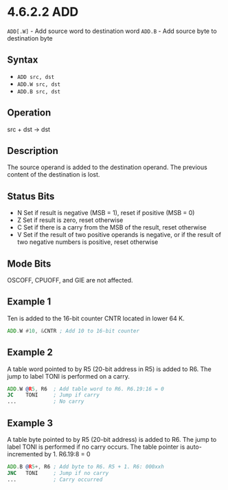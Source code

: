 # 4.6.2.2 ADD

`ADD[.W]` - Add source word to destination word
`ADD.B` - Add source byte to destination byte

## Syntax

- `ADD src, dst`
- `ADD.W src, dst`
- `ADD.B src, dst`

## Operation

src + dst → dst

## Description

The source operand is added to the destination operand. The previous content of the destination is lost.

## Status Bits

- N Set if result is negative (MSB = 1), reset if positive (MSB = 0)
- Z Set if result is zero, reset otherwise
- C Set if there is a carry from the MSB of the result, reset otherwise
- V Set if the result of two positive operands is negative, or if the result of two negative numbers is positive, reset otherwise

## Mode Bits

OSCOFF, CPUOFF, and GIE are not affected.

## Example 1

Ten is added to the 16-bit counter CNTR located in lower 64 K.

```asm
ADD.W #10, &CNTR ; Add 10 to 16-bit counter
```

## Example 2

A table word pointed to by R5 (20-bit address in R5) is added to R6. The jump to label TONI is performed on a carry.

```asm
ADD.W @R5, R6  ; Add table word to R6. R6.19:16 = 0
JC    TONI     ; Jump if carry
...            ; No carry
```

## Example 3

A table byte pointed to by R5 (20-bit address) is added to R6. The jump to label TONI is performed if no carry occurs.
The table pointer is auto-incremented by 1. R6.19:8 = 0

```asm
ADD.B @R5+, R6 ; Add byte to R6. R5 + 1. R6: 000xxh
JNC   TONI     ; Jump if no carry
...            ; Carry occurred
```
